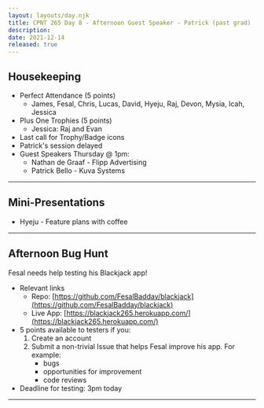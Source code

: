 ```yaml
---
layout: layouts/day.njk
title: CPNT 265 Day 8 - Afternoon Guest Speaker - Patrick (past grad) 
description: 
date: 2021-12-14
released: true
---
```


## Housekeeping
- Perfect Attendance (5 points)
    - James, Fesal, Chris, Lucas, David, Hyeju, Raj, Devon, Mysia, Icah, Jessica
- Plus One Trophies (5 points)
    - Jessica: Raj and Evan 
- Last call for Trophy/Badge icons
- Patrick's session delayed
- Guest Speakers Thursday @ 1pm: 
    - Nathan de Graaf - Flipp Advertising
    - Patrick Bello - Kuva Systems

---

## Mini-Presentations
- Hyeju - Feature plans with coffee

---

## Afternoon Bug Hunt
Fesal needs help testing his Blackjack app!
- Relevant links
    - Repo: [https://github.com/FesalBadday/blackjack](https://github.com/FesalBadday/blackjack)
    - Live App: [https://blackjack265.herokuapp.com/](https://blackjack265.herokuapp.com/)
- 5 points available to testers if you:
    1. Create an account
    2. Submit a non-trivial Issue that helps Fesal improve his app. For example:
        - bugs
        - opportunities for improvement
        - code reviews
- Deadline for testing: 3pm today

---